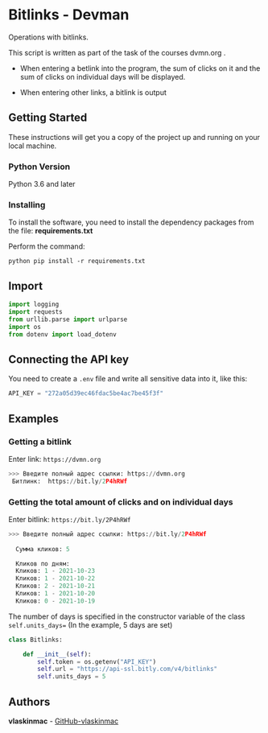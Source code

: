 # Bitlinks - Devman
Operations with bitlinks.

This script is written as part of the task of the courses dvmn.org .

- When entering a betlink into the program, the sum of clicks on it and the sum of clicks on individual days will be displayed.

- When entering other links, a bitlink is output

## Getting Started

These instructions will get you a copy of the project up and running on your local machine.

### Python Version

Python 3.6 and later

### Installing

To install the software, you need to install the dependency packages from the file: **requirements.txt**

Perform the command:

```
python pip install -r requirements.txt
```

## Import

```python
import logging
import requests
from urllib.parse import urlparse
import os
from dotenv import load_dotenv

```

## Connecting the API key

You need to create a `.env` file and write all sensitive data into it, like this:

```python
API_KEY = "272a05d39ec46fdac5be4ac7be45f3f"
```

## Examples

### Getting a bitlink

Enter link: `https://dvmn.org`

```python
>>> Введите полный адрес ссылки: https://dvmn.org
 Битлинк:  https://bit.ly/2P4hRWf

```
### Getting the total amount of clicks and on individual days

Enter bitlink: `https://bit.ly/2P4hRWf`

```python
>>> Введите полный адрес ссылки: https://bit.ly/2P4hRWf
  
  Сумма кликов: 5 

  Кликов по дням:
  Кликов: 1 - 2021-10-23
  Кликов: 1 - 2021-10-22
  Кликов: 2 - 2021-10-21
  Кликов: 1 - 2021-10-20
  Кликов: 0 - 2021-10-19

```
The number of days is specified in the constructor variable of the class `self.units_days=` (In the example, 5 days are set)

```python
class Bitlinks:

    def __init__(self):
        self.token = os.getenv("API_KEY")
        self.url = "https://api-ssl.bitly.com/v4/bitlinks"
        self.units_days = 5

```

## Authors

**vlaskinmac**  - [GitHub-vlaskinmac](https://github.com/vlaskinmac/)


